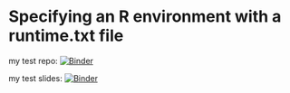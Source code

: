 # Specifying an R environment with a runtime.txt file



my test repo: [![Binder](https://mybinder.org/badge.svg)](https://mybinder.org/v2/gh/LittleBeannie/interactive-slides_R1/master)

my test slides: [![Binder](https://mybinder.org/badge.svg)](https://mybinder.org/v2/gh/LittleBeannie/interactive-slides_R1/master?filepath=TestSlides_R.ipynb)
